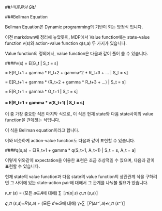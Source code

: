 ##/*이웅원님 Git*/

###Bellman Equation

Bellman Equation은 Dynamic programming의 기반이 되는 방정식 입니다.

이전 markdown에 정리해 놓았듯이, MDP에서  Value function에는 state-value function v(s)와
action-value function q(s,a) 두 가지가 있습니다.

Value function의 정의에서, value function은 다음과 같이 풀어 쓸 수 있습니다.

####v(s) = E[G_t | S_t = s]

= E[R_t+1 + gamma * R_t+2 + gamma^2 * R_t+3 + ... | S_t = s]

= E[R_t+1 + gamma * (R_t+2 + gamma * R_t+3 + ...) | S_t = s]

= E[R_t+1 + gamma * G_t+1 | S_t = s]

#### = E[R_t+1 + gamma * v(S_t+1) | S_t = s]

이 중 가장 중요한 식은 마지막 식으로, 이 식은 현재 state와 다음 state사이의 value function을
관계짓는 식입니다.

이 식을 Bellman equation이라고 합니다.

이와 비슷하게 action-value function도 다음과 같이 표현할 수 있습니다.

####q(s,a) = E[R_t+1 + gamma * q(S_t+1, A_t+1) | S_t = s, A_t = a]

이렇게 위와같이 expectation을 이용한 표현은 조금 추상적일 수 있으며,
다음과 같이 표현할 수 있습니다.

현재 state의 value function과 다음 state의 value function의 상관관계 식을
구하려면 그 사이에 있는 state-action pair에 대해서 그 관계를 나눠볼 필요가 있습니다.

𝑣_𝜋 (𝑠) = (모든 𝑎∈𝐴에 대해) ∑〖𝜋(𝑎│𝑠) 𝑞_𝜋 (𝑠,𝑎)〗

𝑞_𝜋 (𝑠,𝑎)=𝑅(𝑠,𝑎) + (모든 𝑠′∈𝑆에 대해) 𝛾∗∑〖𝑃(𝑠𝑠^′,𝑎)∗𝑣_𝜋 (𝑠^′)〗
